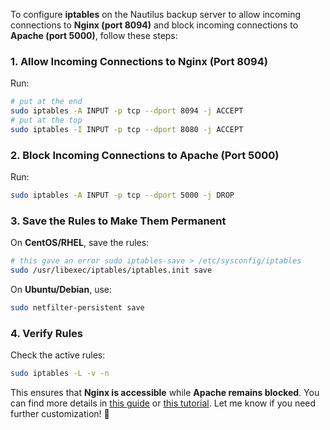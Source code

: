 To configure **iptables** on the Nautilus backup server to allow incoming connections to **Nginx (port 8094)** and block incoming connections to **Apache (port 5000)**, follow these steps:

### **1. Allow Incoming Connections to Nginx (Port 8094)**
Run:
```bash
# put at the end
sudo iptables -A INPUT -p tcp --dport 8094 -j ACCEPT
# put at the top
sudo iptables -I INPUT -p tcp --dport 8080 -j ACCEPT
```

### **2. Block Incoming Connections to Apache (Port 5000)**
Run:
```bash
sudo iptables -A INPUT -p tcp --dport 5000 -j DROP
```

### **3. Save the Rules to Make Them Permanent**
On **CentOS/RHEL**, save the rules:
```bash
# this gave an error sudo iptables-save > /etc/sysconfig/iptables
sudo /usr/libexec/iptables/iptables.init save
```
On **Ubuntu/Debian**, use:
```bash
sudo netfilter-persistent save
```

### **4. Verify Rules**
Check the active rules:
```bash
sudo iptables -L -v -n
```

This ensures that **Nginx is accessible** while **Apache remains blocked**. You can find more details in [this guide](https://www.digitalocean.com/community/tutorials/iptables-essentials-common-firewall-rules-and-commands) or [this tutorial](https://serverfault.com/questions/414407/allow-accessing-to-the-port-8080-in-iptable). Let me know if you need further customization! 🚀

